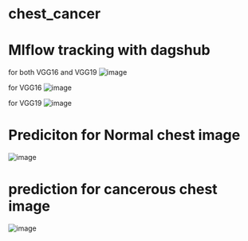 # chest_cancer



# Mlflow tracking with dagshub
for both VGG16 and VGG19
![image](https://github.com/user-attachments/assets/6f592214-0cbd-4403-a357-9cdbe23df587)

for VGG16
![image](https://github.com/user-attachments/assets/2856919c-c6d3-4dfd-a558-a4af232552c0)

for VGG19
![image](https://github.com/user-attachments/assets/ef9eb57f-73de-4df2-ba61-a08ae14a4182)


# Prediciton for Normal chest image
![image](https://github.com/user-attachments/assets/7cebd030-08a0-4965-90ee-91eecbc91098)

# prediction for cancerous chest image
![image](https://github.com/user-attachments/assets/e845a9bb-8ccc-4b0d-8af4-1ae131ac96d5)
